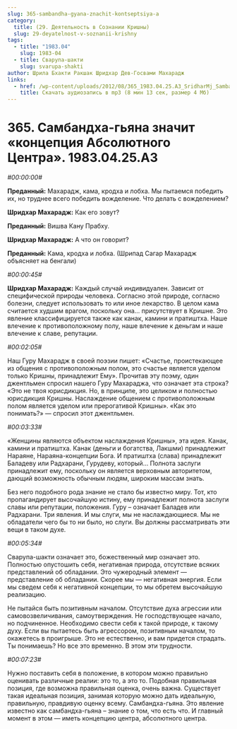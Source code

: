```yaml
---
slug: 365-sambandha-gyana-znachit-kontseptsiya-a
category:
  title: (29. Деятельность в Сознании Кришны)
  slug: 29-deyatelnost-v-soznanii-krishny
tags:
  - title: "1983.04"
    slug: 1983-04
  - title: Сварупа-шакти
    slug: svarupa-shakti
author: Шрила Бхакти Ракшак Шридхар Дев-Госвами Махарадж
links:
  - href: /wp-content/uploads/2012/08/365_1983.04.25.A3_SridharMj_Sambandha-gyana.mp3
    title: Скачать аудиозапись в mp3 (8 мин 13 сек, размер 4 Мб)
---
```


# 365. Самбандха-гьяна значит  «концепция Абсолютного Центра». 1983.04.25.A3

*#00:00:00#*

**Преданный:** Махарадж, кама, кродха и лобха. Мы пытаемся победить их, но труднее всего победить вожделение. Что делать с вожделением?

**Шридхар Махарадж:** Как его зовут?

**Преданный:** Вишва Кану Прабху.

**Шридхар Махарадж:** А что он говорит?

**Преданный:** Кама, кродха и лобха. (Шрипад Сагар Махарадж объясняет на бенгали)

*#00:00:45#*

**Шридхар Махарадж:** Каждый случай индивидуален. Зависит от специфической природы человека. Согласно этой природе, согласно болезни, следует использовать то или иное лекарство. В целом кама считается худшим врагом, поскольку она… присутствует в Кришне. Это явление классифицируется также как канак, камини и пратиштха. Наше влечение к противоположному полу, наше влечение к деньгам и наше влечение к славе, репутации.

*#00:02:05#*

Наш Гуру Махарадж в своей поэзии пишет: «Счастье, проистекающее из общения с противоположным полом, это счастье является уделом только Кришны, принадлежит Ему». Прочитав эту поэму, один джентльмен спросил нашего Гуру Махараджа, что означает эта строка? «Это не твоя юрисдикция. Но, в принципе, это целиком и полностью юрисдикция Кришны. Наслаждение общением с противоположным полом является уделом или прерогативой Кришны». «Как это понимать?» — спросил этот джентльмен.

*#00:03:33#*

«Женщины являются объектом наслаждения Кришны», эта идея. Канак, камини и пратиштха. Канак (деньги и богатства, Лакшми) принадлежит Нараяне, Нараяна-концепции Бога. И пратиштха (слава) принадлежит Баладеву или Радхарани, Гурудеву, который… Полнота заслуги принадлежит ему, поскольку он является верховным авторитетом, дающий возможность обычным людям, широким массам знать.

Без него подобного рода знание не стало бы известно миру. Тот, кто пропагандирует высочайшую истину, ему принадлежит полнота заслуги славы или репутации, положения. Гуру – означает Баладев или Радхарани. Три явления. И мы слуги, мы не наслаждающиеся. Мы не обладатели чего бы то ни было, но слуги. Вы должны рассматривать эти вещи в таком духе.

*#00:05:34#*

Сварупа-шакти означает это, божественный мир означает это. Полностью опустошить себя, негативная природа, отсутствие всяких представлений об обладании. Это чужеродный элемент — представление об обладании. Скорее мы — негативная энергия. Если мы сведем себя к негативной концепции, то мы обретем высочайшую реализацию.

Не пытайся быть позитивным началом. Отсутствие духа агрессии или самовозвеличивания, самоутверждения. Не господствующее начало, но подчиненное. Необходимо свести себя к такой природе, к такому духу. Если вы пытаетесь быть агрессором, позитивным началом, то окажетесь в проигрыше. Это не естественно, и вам придется страдать. Ты понимаешь? Но все это временно. В этом эти трудности.

*#00:07:23#*

Нужно поставить себя в положение, в котором можно правильно оценивать различные реалии: это то, а это то. Подобная правильная позиция, где возможна правильная оценка, очень важна. Существует такая идеальная позиция, занимая которую можно дать идеальную, правильную, правдивую оценку всему. Самбандха-гьяна. Это явление известно как самбандха-гьяна – знание о том, что есть что. И главный момент в этом — иметь концепцию центра, абсолютного центра.

